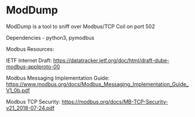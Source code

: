 # ModDump
ModDump is a tool to sniff over Modbus/TCP Coil on port 502

Dependencies - python3, pymodbus


Modbus Resources:

IETF Internet Draft: https://datatracker.ietf.org/doc/html/draft-dube-modbus-applproto-00

Modbus Messaging Implementation Guide: https://www.modbus.org/docs/Modbus_Messaging_Implementation_Guide_V1_0b.pdf

Modbus TCP Security: https://modbus.org/docs/MB-TCP-Security-v21_2018-07-24.pdf

